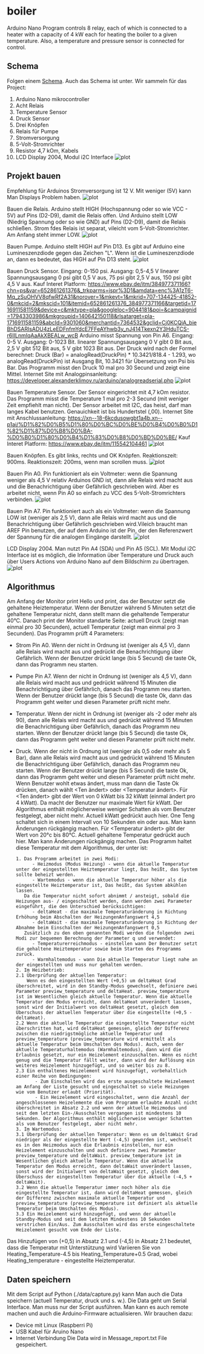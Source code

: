 # boiler
Arduino Nano Program controls 8 relay, each of which is connected to a heater with a capacity of 4 kW each for heating the boiler to a given temperature. Also, a temperature and pressure sensor is connected for control.

## Schema
[Schema]: https://drive.google.com/file/d/154PI7jMnJLIqornK40154FW61Ayioao7/view?usp=sharing "Schema Boiler Control -Drawio"
Folgen einem [Schema]. Auch das Schema ist unter. 
Wir sammeln für das Project:
 1. Arduino Nano mikrocontroller
 2. Acht Relais
 3. Temperature Sensor
 4. Druck Sensor
 5. Drei Knöpfen
 6. Relais für Pumpe
 7. Stromversorgung
 8. 5-Volt-Stromrichter
 9. Resistor 4,7 kOm, Kabels
 10. LCD Display 2004, Modul i2C Interface
![plot](./image/Schema.png)

## Projekt bauen
Empfehlung für Arduinos Stromversorgung ist 12 V. Mit weniger (5V) kann Man Displays Problem haben.
![plot](./image/Arduino.png)

Bauen die Relais. Arduino stellt HIGH (Hochspannung oder so wie VCC - 5V) auf Pins (D2-D9), damit die Relais offen. Und Arduino stellt LOW (Niedrig Spannung oder so wie GND) auf Pins (D2-D9), damit die Relais schließen. Strom fdes Relais ist separat, vileicht vom 5-Volt-Stromrichter. Am Anfang steht immer LOW.
![plot](./image/Relais.png)

Bauen Pumpe. Arduino stellt HIGH auf Pin D13. Es gibt auf Arduino eine Lumineszenzdiode gegen das Zeichen "L". Wenn ist die Lumineszenzdiode an, dann es bedeutet, das HIGH auf Pin D13 steht.
![plot](./image/Pumpe.png)

Bauen Druck Sensor. Eingang: 0-150 psi. Ausgang: 0,5-4,5 V linearer Spannungsausgang 0 psi gibt 0,5 V aus, 75 psi gibt 2,5 V aus, 150 psi gibt 4,5 V aus. Kauf Interet Platform: https://www.ebay.de/itm/384977371166?chn=ps&var=652861261376&_trkparms=ispr%3D1&amdata=enc%3A1zT6-Mq_zSuOHVV8qfwRf2A31&norover=1&mkevt=1&mkrid=707-134425-41852-0&mkcid=2&mkscid=101&itemid=652861261376_384977371166&targetid=1716911581159&device=c&mktype=pla&googleloc=9044181&poi=&campaignid=17943303986&mkgroupid=140642150118&rlsatarget=pla-1716911581159&abcId=9301060&merchantid=7364532&gclid=Cj0KCQiA_bieBhDSARIsADU4zLeEDFnfmYdcE7FFeAYhwb3y_nJ414Tkexn2Y3HduTCS-r6IILnmIqAaAkXBEALw_wcB
Arduino misst Spannung von Pin A6. Eingang: 0-5 V. Ausgang: 0-1023 Bit. linearer Spannungsausgang 0 V gibt 0 Bit aus, 2,5 V gibt 512 Bit aus, 5 V gibt 1023 Bit aus. Der Druck wird nach der Formel berechnet: Druck (Bar) = analogRead(DruckPin) * 10.3421/818.4 - 1.293, wo analogRead(DruckPin) ist Ausgang Bit, 10.3421 für Übersetzung von Psi bis Bar. Das Programm misst den Druck 10 mal pro 30 Secund und zeigt eine Mittel. Internet Site mit Analogpinsanleitung: https://developer.alexanderklimov.ru/arduino/analogreadserial.php
![plot](./image/Druck%20Sensor.png)

Bauen Temperature Sensor. Der Sensor eingerichtet mit 4,7 kOm resistor. Das Programm misst die Temperature 1 mal pro 2-3 Secund (mit weniger Zeit empfiehlt  man nicht). Der Sensor arbeitet mit I2C, das heist, darf man langes Kabel benutzen. Genauichkeit ist bis Hundertstel (,00). Internet Site mit Anschlussanleitung: https://xn--18-6kcdusowgbt1a4b.xn--p1ai/%D1%82%D0%B5%D1%80%D0%BC%D0%BE%D0%B4%D0%B0%D1%82%D1%87%D0%B8%D0%BA-%D0%B0%D1%80%D0%B4%D1%83%D0%B8%D0%BD%D0%BE/
Kauf Interet Platform: https://www.ebay.de/itm/115542104461
![plot](./image/Temperature%20Sensor.png)

Bauen Knöpfen. Es gibt links, rechts und OK Knöpfen. Reaktionszeit: 900ms. Reaktionszeit: 200ms, wenn man scrollen muss.
![plot](./image/Knöpfen.png)

Bauen Pin A0. Pin funktioniert als ein Voltmeter: wenn die Spannung weniger als 4,5 V relativ Arduinos GND ist, dann alle Relais wird macht aus und die Benachrichtigung über Gefährlich geschrieben wird. Aber es arbeitet nicht, wenn Pin A0 so einfach zu VCC des 5-Volt-Stromrichters verbinden.
![plot](./image/Strom%20Sicherung.png)

Bauen Pin A7. Pin funktioniert auch als ein Voltmeter: wenn die Spannung LOW ist (weniger als 2,5 V), dann alle Relais wird macht aus und die Benachrichtigung über Gefährlich geschrieben wird.Vileich braucht man AREF Pin benutzen, der auf dem Arduino ist der Pin, der den Referenzwert der Spannung für die analogen Eingänge darstellt.
![plot](./image/Pumpes%20Sicherung.png)

LCD Display 2004. Man nutzt Pin A4 (SDA) und Pin A5 (SCL). Mit Modul i2C Interface ist es möglich, die Information über Temperature und Druck auch über Users Actions von Arduino Nano auf dem Bildschirm zu übertragen.
![plot](./image/Display.png)

## Algorithmus
Am Anfang der Monitor print Hello und print, das der Benutzer setzt die gehaltene Heiztemperatur. Wenn der Benutzer während 5 Minuten setzt die gehaltene Temperatur nicht, dann stellt mann die gehaltende Temperatur 40°C. Danach print der Monitor standarte Seite: actuell Druck (zeigt man einmal pro 30 Secunden), actuell Temperatur (zeigt man einmal pro 3 Secunden).
Das Programm prüft 4 Parameters: 
  - Strom Pin A0. Wenn der nicht in Ordnung ist (weniger als 4,5 V), dann alle Relais wird macht aus und gedrückt die Benachrichtigung über Gefährlich. Wenn der Benutzer drückt lange (bis 5 Secund) die taste Ok, dann das Programm neu starten. 
  - Pumpe Pin A7. Wenn der nicht in Ordnung ist (weniger als 4,5 V), dann alle Relais wird macht aus und gedrückt während 15 Minuten die Benachrichtigung über Gefährlich, danach das Programm neu starten. Wenn der Benutzer drückt lange (bis 5 Secund) die taste Ok, dann das Programm geht weiter und diesen Parameter prüft nicht mehr. 
  - Temperatur. Wenn der nicht in Ordnung ist (weniger als -2 oder mehr als 90), dann alle Relais wird macht aus und gedrückt während 15 Minuten die Benachrichtigung über Gefährlich, danach das Programm neu starten. Wenn der Benutzer drückt lange (bis 5 Secund) die taste Ok, dann das Programm geht weiter und diesen Parameter prüft nicht mehr.
  - Druck. Wenn der nicht in Ordnung ist (weniger als 0,5 oder mehr als 5 Bar), dann alle Relais wird macht aus und gedrückt während 15 Minuten die Benachrichtigung über Gefährlich, danach das Programm neu starten. Wenn der Benutzer drückt lange (bis 5 Secund) die taste Ok, dann das Programm geht weiter und diesen Parameter prüft nicht mehr.
Wenn Benutzer wohlt etwas ändert, muss man dann die Taste Ok drücken, danach wählt <Ten ändert> oder <Temperatur ändert>. 
Für <Ten ändert> gibt der Wert von 0 kWatt bis 32 kWatt (einmal ändert pro 4 kWatt). Da macht der Benutzer nur maximale Wert für kWatt. Der Algorithmus enthält möglicherweise weniger Schatten als vom Benutzer festgelegt, aber nicht mehr. Actuell kWatt gedrückt auch hier. One Teng schaltet sich in einem Intervall von 10 Sekunden ein oder aus. Man kann Änderungen rückgängig machen.
Für <Temperatur ändert> gibt der Wert von 20°c bis 80°C. Actuell gehaltene Temperatur gedrückt auch hier. Man kann Änderungen rückgängig machen. Das Programm haltet diese Temperatur mit dem Algorithmus, der unter ist:

        1. Das Programm arbeitet in zwei Modi:
              - Heizmodus (Modus Heizung) - wenn die aktuelle Temperatur unter der eingestellten Heiztemperatur liegt, Das heißt, das System sollte beheizt werden.
              - Wartemodus - wenn die aktuelle Temperatur höher als die eingestellte Heiztemperatur ist, Das heißt, das System abkühlen lassen.
           Da die Temperatur nicht sofort abnimmt / ansteigt, sobald die Heizungen aus- / eingeschaltet werden, dann werden zwei Parameter eingeführt, die den Unterschied berücksichtigen:
              - deltaHeat - die maximale Temperaturänderung in Richtung Erhöhung beim Abschalten der HeizungenAnfangswert 4,5
              - deltaWait - die maximale Temperaturänderung in Richtung der Abnahme beim Einschalten der HeizungenAnfangswert 0,5
           Zusätzlich zu den oben genannten Modi werden die folgenden zwei Modi zur bequemen Berechnung der Parameter q und verwendet:
              - Temperaturerreichmodus - einstellen wann Der Benutzer setzt die gehaltene Heiztemperatur sowie beim Starten des Programms zurück.
              - Warmhaltemodus - wann Die aktuelle Temperatur liegt nahe an der eingestellten und muss nur gehalten werden.
        2. Im Heizbetrieb:
        2.1 Überprüfung der aktuellen Temperatur:
            Wenn es den eingestellten Wert (+0,5) um deltaHeat Grad überschreitet, wird in den Standby-Modus gewechselt, definiere zwei Parameter preview_temperature und deltaHeat. preview_temperature ist im Wesentlichen gleich aktuelle Temperatur. Wenn die aktuelle Temperatur den Modus erreicht, dann deltaHeat unverändert lassen, sonst wird der Initialwert von deltaHeat gesetzt, gleich dem Überschuss der aktuellen Temperatur über die eingestellte (+0,5 - deltaHeat).
        2.2 Wenn die aktuelle Temperatur die eingestellte Temperatur nicht überschritten hat, wird deltaHeat gemessen, gleich der Differenz zwischen die niedrigstmögliche aktuelle Temperatur und preview_temperature (preview_temperature wird ermittelt als aktuelle Temperatur beim Umschalten des Modus). Auch, wenn der aktuelle Temperaturhaltemodus (Warmhaltemodus), dann wird die Erlaubnis gesetzt, nur ein Heizelement einzuschalten. Wenn es nicht genug und die Temperatur fällt weiter, dann wird der Auflösung ein weiteres Heizelement hinzugefügt, und so weiter bis zu 8.
        2.3 Ein enthaltenes Heizelement wird hinzugefügt, vorbehaltlich einer Reihe von Bedingungen:
               - Zum Einschalten wird das erste ausgeschaltete Heizelement am Anfang der Liste gesucht und eingeschaltet so viele Heizungen wie vom Benutzer erlaubt (Priorität).
               - Ein Heizelement wird eingeschaltet, wenn die Anzahl der angeschlossenen Heizelemente die vom Programm erlaubte Anzahl nicht überschreitet in Absatz 2.2 und wenn der aktuelle Heizmodus und seit dem letzten Ein-/Ausschalten vergangen ist mindestens 10 Sekunden. Der Algorithmus enthält möglicherweise weniger Schatten als vom Benutzer festgelegt, aber nicht mehr.
        3. Im Wartemodus:
        3.1 Überprüfung der aktuellen Temperatur: Wenn es um deltaWait Grad niedriger als der eingestellte Wert (-4,5) geworden ist, wechselt es in den Heizmodus auch die Erlaubnis einstellen, nur ein Heizelement einzuschalten und auch definiere zwei Parameter preview_temperature und deltaWait. preview_temperature ist im Wesentlichen gleich aktuelle Temperatur. Wenn die aktuelle Temperatur den Modus erreicht, dann deltaWait unverändert lassen, sonst wird der Initialwert von deltaWait gesetzt, gleich dem Überschuss der eingestellten Temperatur über die aktuelle (-4,5 + deltaWait).
        3.2 Wenn die aktuelle Temperatur immer noch höher als die eingestellte Temperatur ist, dann wird deltaHeat gemessen, gleich der Differenz zwischen maximale aktuelle Temperatur und preview_temperature (preview_temperature ist definiert als aktuelle Temperatur beim Umschalten des Modus).
        3.3 Ein Heizelement wird hinzugefügt, und wenn der aktuelle Standby-Modus und seit dem letzten Mindestens 10 Sekunden verstrichen Ein/Aus. Zum Ausschalten wird das erste eingeschaltete Heizelement gesucht vom Ende der Liste.     
       
Das Hinzufügen von (+0,5) in Absatz 2.1 und (-4,5) in Absatz 2.1 bedeutet, dass die Temperatur mit Unterstützung wird Variieren Sie von Heating_Temperature-4.5 bis Heating_Temperature+0.5 Grad, wobei Heating_temperature - eingestellte Heiztemperatur.

## Daten speichern
Mit dem Script auf Python (./data/capture.py) kann Man auch die Data speichern (actuell Temperatur, druck und s. w.). Die Data geht um Serial Interface. Man muss nur der Script ausführen. Man kann es auch remote machen und auch die Arduino-Firmware actualisieren. Wir brauchen dazu:
- Device mit Linux (Raspberri Pi)
- USB Kabel für Aruino Nano
- Internet Verbindung
Die Data wird in Message_report.txt File gespeichert. 
